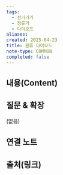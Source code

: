 ```yaml
---
tags:
  - 전기기기
  - 정류기
  - 다이오드
aliases: 
created: 2025-04-23
title: 환류 다이오드
note-type: COMMON
completed: false
---
```


## 내용(Content)


## 질문 & 확장

(없음)

## 연결 노트

## 출처(링크)

